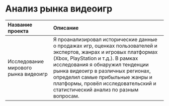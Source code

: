 # Анализ рынка видеоигр




| Название проекта | Описание | 
| :---------------------- | :---------------------- |
| Исследование мирового рынка видеоигр | Я проанализировал исторические данные о продажах игр, оценках пользователей и экспертов, жанрах и  игровых платформах (Xbox, PlayStation и т.д.). В рамках исследования я обнаружил тенденции рынка видеоигр в различных регионах, определил самые прибыльные жанры и платформы, провёл исследовательский и статистический анализ по разным вопросам. |

